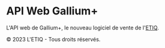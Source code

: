 # API Web Gallium+

L'API web de Gallium+, le nouveau logiciel de vente de l'[ETIQ](https://etiq-dijon.fr).

© 2023 L'ETIQ - Tous droits réservés.
